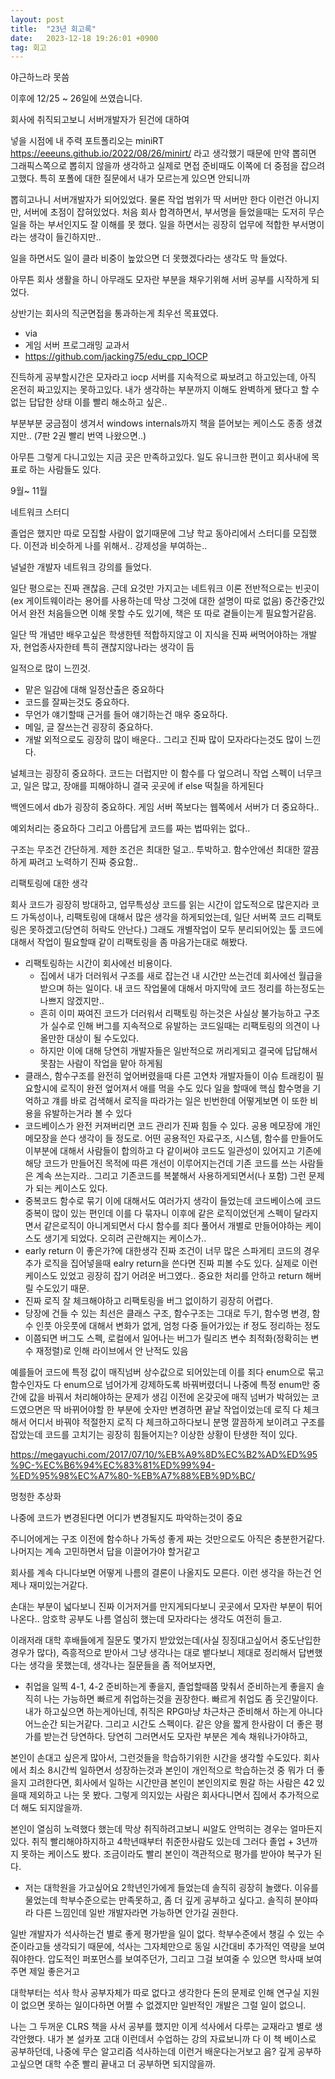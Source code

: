 ```yaml
---
layout: post
title:  "23년 회고록"
date:   2023-12-18 19:26:01 +0900
tag: 회고
---
```



야근하느라 못씀

이후에 12/25 ~ 26일에 쓰였습니다. 

회사에 취직되고보니 서버개발자가 된건에 대하여

넣을 시점에 내 주력 포트폴리오는 miniRT https://eeeuns.github.io/2022/08/26/minirt/ 라고 생각했기 때문에 만약 뽑히면 그래픽스쪽으로 뽑히지 않을까 생각하고 실제로 면접 준비때도 이쪽에 더 중점을 잡으려고했다. 특히 포폴에 대한 질문에서 내가 모르는게 있으면 안되니까

뽑히고나니 서버개발자가 되어있었다. 
물론 작업 범위가 딱 서버만 한다 이런건 아니지만, 서버에 초점이 잡혀있었다.
처음 회사 합격하면서, 부서명을 들었을때는 도저히 무슨 일을 하는 부서인지도 잘 이해를 못 했다. 
일을 하면서는 굉장히 업무에 적합한 부서명이라는 생각이 들긴하지만..

일을 하면서도 일이 클라 비중이 높았으면 더 못했겠다라는 생각도 막 들었다.

아무튼 회사 생활을 하니 아무래도 모자란 부분을 채우기위해 서버 공부를 시작하게 되었다.


상반기는 회사의 직군면접을 통과하는게 최우선 목표였다.

- via
- 게임 서버 프로그래밍 교과서 
- https://github.com/jacking75/edu_cpp_IOCP

진득하게 공부할시간은 모자라고 iocp 서버를 지속적으로 짜보려고 하고있는데, 
아직 온전히 짜고있지는 못하고있다.
내가 생각하는 부분까지 이해도 완벽하게 됐다고 할 수 없는 답답한 상태 이를 빨리 해소하고 싶은..

부분부분 궁금점이 생겨서 windows internals까지 책을 뜯어보는 케이스도 종종 생겼지만.. (7판 2권 빨리 번역 나왔으면..)


아무튼 그렇게 다니고있는 지금 곳은 만족하고있다.
일도 유니크한 편이고
회사내에 목표로 하는 사람들도 있다.


9월~ 11월

네트워크 스터디

졸업은 했지만 따로 모집할 사람이 없기때문에 그냥 학교 동아리에서 스터디를 모집했다.
이전과 비슷하게 나를 위해서.. 강제성을 부여하는..

널널한 개발자 네트워크 강의를 들었다.

일단 평으로는 진짜 괜찮음. 
근데 요것만 가지고는 네트워크 이론 전반적으로는 빈곳이(ex 게이트웨이라는 용어를 사용하는데 막상 그것에 대한 설명이 따로 없음) 중간중간있어서 완전 처음들으면 이해 못할 수도 있기에, 책은 또 따로 곁들이는게 필요할거같음.

일단 딱 개념만 배우고싶은 학생한텐 적합하지않고 이 지식을 진짜 써먹어야하는 개발자, 현업종사자한테 특히 괜찮지않나라는 생각이 듬



일적으로 많이 느낀것.

- 맡은 일감에 대해 일정산출은 중요하다
- 코드를 잘짜는것도 중요하다.
- 무언가 얘기할때 근거를 들어 얘기하는건 매우 중요하다.
- 메일, 글 잘쓰는건 굉장히 중요하다.
- 개발 외적으로도 굉장히 많이 배운다.. 그리고 진짜 많이 모자라다는것도 많이 느낀다.


널체크는 굉장히 중요하다.
코드는 더럽지만 이 함수를 다 엎으려니 작업 스펙이 너무크고, 일은 많고, 장애를 피해야하니 결국 곳곳에 if else 떡칠을 하게된다


백엔드에서 db가 굉장히 중요하다.
게임 서버 쪽보다는 웹쪽에서 서버가 더 중요하다..

예외처리는 중요하다
그리고 아름답게 코드를 짜는 법따위는 없다..


구조는 무조건 간단하게.
제한 조건은 최대한 덜고..
투박하고. 함수안에선 최대한 깔끔하게 짜려고 노력하기
진짜 중요함..



리팩토링에 대한 생각

회사 코드가 굉장히 방대하고, 업무특성상 코드를 읽는 시간이 압도적으로 많은지라 코드 가독성이나, 리팩토링에 대해서 많은 생각을 하게되었는데, 일단 서버쪽 코드 리팩토링은 못하겠고(당연히 허락도 안난다.) 그래도 개별작업이 모두 분리되어있는 툴 코드에 대해서 작업이 필요할때 같이 리팩토링을 좀 마음가는대로 해봤다.

- 리팩토링하는 시간이 회사에선 비용이다.
  - 집에서 내가 더러워서 구조를 새로 잡는건 내 시간만 쓰는건데 회사에선 월급을 받으며 하는 일이다. 내 코드 작업물에 대해서 마지막에 코드 정리를 하는정도는 나쁘지 않겠지만.. 
  - 흔히 이미 짜여진 코드가 더러워서 리팩토링 하는것은 사실상 불가능하고 구조가 실수로 인해 버그를 지속적으로 유발하는 코드일때는 리팩토링의 의견이 나올만한 대상이 될 수도있다.
  - 하지만 이에 대해 당연히 개발자들은 일반적으로 꺼리게되고 결국에 답답해서 못참는 사람이 작업을 맡아 하게됨
- 클래스, 함수구조를 완전히 엎어버렸을때 다른 고연차 개발자들이 이슈 트래킹이 필요할시에 로직이 완전 엎어져서 애를 먹을 수도 있다 일을 할때에 핵심 함수명을 기억하고 걔를 바로 검색해서 로직을 따라가는 일은 빈번한데 어떻게보면 이 또한 비용을 유발하는거라 볼 수 있다
- 코드베이스가 완전 커져버리면 코드 관리가 진짜 힘들 수 있다. 공용 메모장에 개인 메모장을 쓴다 생각이 들 정도로. 어떤 공용적인 자료구조, 시스템, 함수를 만들어도 이부분에 대해서 사람들이 합의하고 다 같이써야 코드도 일관성이 있어지고 기존에 해당 코드가 만들어진 목적에 따른 개선이 이루어지는건데 기존 코드를 쓰는 사람들은 계속 쓰는지라.. 그리고 기존코드를 복붙해서 사용하게되면서(나 포함) 그런 문제가 되는 케이스도 있다.
- 중복코드 함수로 묶기 이에 대해서도 여러가지 생각이 들었는데 코드베이스에 코드 중복이 많이 있는 편인데 이를 다 묶자니 이후에 같은 로직이었던게 스펙이 달라지면서 같은로직이 아니게되면서 다시 함수를 죄다 풀어서 개별로 만들어야하는 케이스도 생기게 되었다. 오히려 곤란해지는 케이스가..
- early return 이 좋은가?에 대한생각 진짜 조건이 너무 많은 스파게티 코드의 경우 추가 로직을 집어넣을때 ealry return을 쓴다면 진짜 피볼 수도 있다. 실제로 이런 케이스도 있었고 굉장히 잡기 어려운 버그였다.. 중요한 처리를 안하고 return 해버릴 수도있기 때문.
- 진짜 로직 잘 체크해야하고 리팩토링을 버그 없이하기 굉장히 어렵다.
- 당장에 건들 수 있는 최선은 클래스 구조, 함수구조는 그대로 두기, 함수명 변경, 함수 인풋 아웃풋에 대해서 변화가 없게, 엄청 다중 들어가있는 if 정도 정리하는 정도
- 이쯤되면 버그도 스펙, 로컬에서 일어나는 버그가 릴리즈 변수 최적화(정확히는 변수 재정렬)로 인해 라이브에서 안 난적도 있음


예를들어 코드에 특정 값이 매직넘버 상수값으로 되어있는데 이를 죄다 enum으로 묶고 함수인자도 다 enum으로 넘어가게 강제하도록 바꿔버렸더니 나중에 특정 enum만 중간에 값을 바꿔서 처리해야하는 문제가 생김 이전에 온갖곳에 매직 넘버가 박혀있는 코드였으면은 딱 바뀌어야할 한 부분에 숫자만 변경하면 끝날 작업이었는데 로직 다 체크해서 어디서 바꿔야 적절한지 로직 다 체크하고하다보니 분명 깔끔하게 보이려고 구조를 잡았는데 코드를 고치기는 굉장히 힘들어지는? 이상한 상황이 탄생한 적이 있다.

https://megayuchi.com/2017/07/10/%EB%A9%8D%EC%B2%AD%ED%95%9C-%EC%B6%94%EC%83%81%ED%99%94-%ED%95%98%EC%A7%80-%EB%A7%88%EB%9D%BC/

멍청한 추상화

나중에 코드가 변경된다면 어디가 변경될지도 파악하는것이 중요

주니어에게는 구조 이전에 함수하나 가독성 좋게 짜는 것만으로도 아직은 충분한거같다.
나머지는 계속 고민하면서 답을 이끌어가야 할거같고

회사를 계속 다니다보면 어떻게 나름의 결론이 나올지도 모른다. 
이런 생각을 하는건 언제나 재미있는거같다.

손대는 부분이 넓다보니 진짜 이거저거를 만지게되다보니 곳곳에서 모자란 부분이 튀어나온다..
암호학 공부도 나름 열심히 했는데 모자라다는 생각도 여전히 들고.






이래저래 대학 후배들에게 질문도 몇가지 받았었는데(사실 징징대고싶어서 중도난입한 경우가 많다), 즉흥적으로 받아서 그냥 생각나는 대로 뱉다보니 제대로 정리해서 답변했다는 생각을 못했는데, 생각나는 질문들을 좀 적어보자면,

- 취업을 일찍 4-1, 4-2 준비하는게 좋을지, 졸업할때쯤 맞춰서 준비하는게 좋을지
솔직히 나는 가능하면 빠르게 취업하는것을 권장한다. 빠르게 취업도 좀 웃긴말이다. 내가 하고싶으면 하는게아닌데, 취직은 RPG마냥 차근차근 준비해서 하는게 아니다 어느순간 되는거같다. 
그리고 시간도 스펙이다. 같은 양을 짧게 한사람이 더 좋은 평가를 받는건 당연하다. 당연히 그러면서도 모자란 부분은 계속 채워나가야하고, 

본인이 손대고 싶은게 많아서, 그런것들을 학습하기위한 시간을 생각할 수도있다. 회사에서 최소 8시간씩 일하면서 성장하는것과 본인이 개인적으로 학습하는것 중 뭐가 더 좋을지 고려한다면, 회사에서 일하는 시간만큼 본인이 본인의지로 뭔갈 하는 사람은 42 있을때 제외하고 나는 못 봤다. 그렇게 의지있는 사람은 회사다니면서 집에서 추가적으로 더 해도 되지않을까.

본인이 열심히 노력했다 했는데 막상 취직하려고보니 씨알도 안먹히는 경우는 얼마든지 있다. 
취직 빨리해야하지하고 4학년때부터 취준한사람도 있는데 그러다 졸업 + 3년까지 못하는 케이스도 봤다. 조금이라도 빨리 본인이 객관적으로 평가를 받아야 복구가 된다.


- 저는 대학원을 가고싶어요
2학년인가에게 들었는데 솔직히 굉장히 놀랬다. 이유를 물었는데 학부수준으로는 만족못하고, 좀 더 깊게 공부하고 싶다고.
솔직히 분야따라 다른 느낌인데 일반 개발자라면 가능하면 안가길 권한다. 

일반 개발자가 석사하는건 별로 좋게 평가받을 일이 없다. 학부수준에서 챙길 수 있는 수준이라고들 생각되기 때문에, 석사는 그자체만으로 동일 시간대비 추가적인 역량을 보여줘야한다. 압도적인 퍼포먼스를 보여주던가, 그리고 그걸 보여줄 수 있으면 학사때 보여주면 제일 좋은거고

대학부터는 석사 학사 공부자체가 따로 없다고 생각한다 돈의 문제로 인해 연구실 지원이 없으면 못하는 일이다하면 어쩔 수 없겠지만 일반적인 개발은 그럴 일이 없으니.

나는 그 두꺼운 CLRS 책을 사서 공부를 했지만 이게 석사에서 다루는 교재라고 별로 생각안했다. 내가 본 설카포 고대 이런데서 수업하는 강의 자료보니까 다 이 책 베이스로 공부하던데, 나중에 무슨 알고리즘 석사하는데 이런거 배운다는거보고 음?
깊게 공부하고싶으면 대학 수준 빨리 끝내고 더 공부하면 되지않을까.


